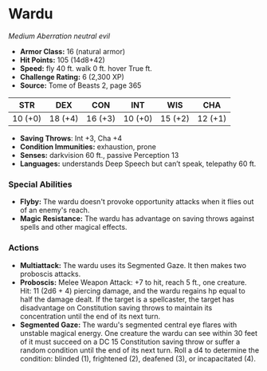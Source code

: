 # Wardu

*Medium* *Aberration* *neutral evil*

- **Armor Class:** 16 (natural armor)
- **Hit Points:** 105 (14d8+42)
- **Speed:** fly 40 ft. walk 0 ft. hover True ft.
- **Challenge Rating:** 6 (2,300 XP)
- **Source:** Tome of Beasts 2, page 365

| STR | DEX | CON | INT | WIS | CHA |
| --- | --- | --- | --- | --- | --- |
| 10 (+0) | 18 (+4) | 16 (+3) | 10 (+0) | 15 (+2) | 12 (+1) |

- **Saving Throws**: Int +3, Cha +4
- **Condition Immunities:** exhaustion, prone
- **Senses:** darkvision 60 ft., passive Perception 13
- **Languages:** understands Deep Speech but can’t speak, telepathy 60 ft.

### Special Abilities

- **Flyby:** The wardu doesn't provoke opportunity attacks when it flies out of an enemy's reach.
- **Magic Resistance:** The wardu has advantage on saving throws against spells and other magical effects.

### Actions

- **Multiattack:** The wardu uses its Segmented Gaze. It then makes two proboscis attacks.
- **Proboscis:** Melee Weapon Attack: +7 to hit, reach 5 ft., one creature. Hit: 11 (2d6 + 4) piercing damage, and the wardu regains hp equal to half the damage dealt. If the target is a spellcaster, the target has disadvantage on Constitution saving throws to maintain its concentration until the end of its next turn.
- **Segmented Gaze:** The wardu's segmented central eye flares with unstable magical energy. One creature the wardu can see within 30 feet of it must succeed on a DC 15 Constitution saving throw or suffer a random condition until the end of its next turn. Roll a d4 to determine the condition: blinded (1), frightened (2), deafened (3), or incapacitated (4).


